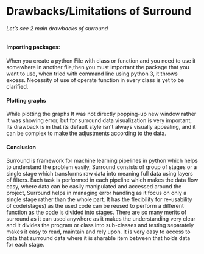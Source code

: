 # Drawbacks/Limitations of Surround
###### Let’s see 2 main drawbacks of surround

#### Importing packages:
When you create a python File with class or function and you need to use it somewhere in another file,then you must important the package that you want to use,  when tried with command line using python 3, it throws excess. Necessity of use of operate function in every class is yet to be clarified.
#### Plotting graphs
While plotting the graphs It was not directly popping-up new window rather it was showing error, but for surround data visualization is very important, Its drawback is in that its default style isn't always visually appealing, and it can be complex to make the adjustments according to the data.
#### Conclusion
Surround is framework for machine learning pipelines in python which helps to understand the problem easily, Surround consists of group of stages or a single stage which transforms raw data into meaning full data using layers of filters. Each task is performed in each pipeline which makes the data flow easy, where data can be easily manipulated and accessed around the project, Surround helps in managing error handling as it focus on only a single stage rather than the whole part. It has the flexibility for re-usability of code(stages) as the used code can be reused to perform a different function as the code is divided into stages. There are so many merits of surround as it can used anywhere as it makes the understanding very clear and It divides the program or class into sub-classes and testing separately makes it easy to read, maintain and rely upon. It is very easy to access to data that surround data where it is sharable item between that holds data for each stage.
